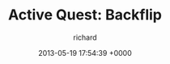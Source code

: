 ---
blog: richard
date: 2013-05-19 17:54:39 +0000
title: "Active Quest: Backflip"
author: richard
permalink: /general/challenges/epic/active/backflip/
---